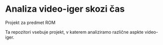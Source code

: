 # Analiza video-iger skozi čas
Projekt za predmet ROM

Ta repozitori vsebuje projekt, v katerem analiziramo različne aspkte video-iger.

